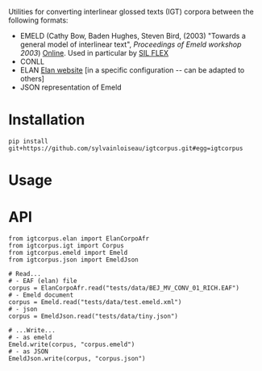 Utilities for converting interlinear glossed texts (IGT) corpora between the following formats:

- EMELD (Cathy Bow, Baden Hughes, Steven Bird, (2003) "Towards a general model of interlinear text", *Proceedings of Emeld workshop 2003*) [Online](https://www.researchgate.net/publication/244446092_Towards_a_general_model_of_interlinear_text). Used in particular by [SIL FLEX](https://software.sil.org/fieldworks/)
- CONLL
- ELAN [Elan website](https://archive.mpi.nl/tla/elan) [in a specific configuration -- can be adapted to others]
- JSON representation of Emeld


# Installation

```
pip install git+https://github.com/sylvainloiseau/igtcorpus.git#egg=igtcorpus
```

# Usage



# API

```
from igtcorpus.elan import ElanCorpoAfr
from igtcorpus.igt import Corpus
from igtcorpus.emeld import Emeld
from igtcorpus.json import EmeldJson

# Read...
# - EAF (elan) file
corpus = ElanCorpoAfr.read("tests/data/BEJ_MV_CONV_01_RICH.EAF")
# - Emeld document
corpus = Emeld.read("tests/data/test.emeld.xml")
# - json
corpus = EmeldJson.read("tests/data/tiny.json")

# ...Write...
# - as emeld
Emeld.write(corpus, "corpus.emeld")
# - as JSON
EmeldJson.write(corpus, "corpus.json")
```
